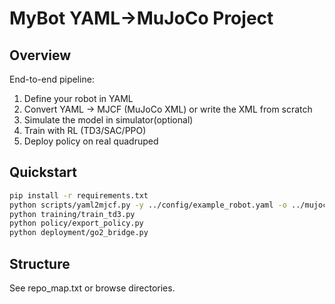 # MyBot YAML→MuJoCo Project

## Overview
End-to-end pipeline:  
1. Define your robot in YAML  
2. Convert YAML → MJCF (MuJoCo XML) or write the XML from scratch
3. Simulate the model in simulator(optional)
4. Train with RL (TD3/SAC/PPO)  
5. Deploy policy on real quadruped

## Quickstart
```bash
pip install -r requirements.txt
python scripts/yaml2mjcf.py -y ../config/example_robot.yaml -o ../mujoco/mybot.xml
python training/train_td3.py
python policy/export_policy.py
python deployment/go2_bridge.py
```

## Structure
See repo_map.txt or browse directories.
